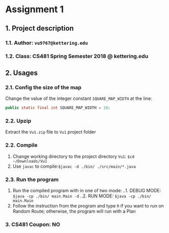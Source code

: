 # Assignment 1
## 1. Project description
###   1.1. Author: `vu9767@kettering.edu`
###   1.2. Class: CS481 Spring Semester 2018 @ kettering.edu
## 2. Usages
###   2.1. Config the size of the map
Change the value of the integer constant `SQUARE_MAP_WIDTH` at the line:
```java
public static final int SQUARE_MAP_WIDTH = 10;
```
###   2.2. Upzip
Extract the `Vu1.zip` file to `Vu1` project folder
###   2.2. Compile
  1. Change working directory to the project directory `Vu1`: `$cd ~/Downloads/Vu1`
  2. Use `javac` to compile:`$javac -d ./bin/ ./src/main/*.java`

###   2.3. Run the program
  1. Run the compiled program with in one of two mode:
  ..1. DEBUG MODE: `$java -cp ./bin/ main.Main -d`
  ..2. RUN MODE: `$java -cp ./bin/ main.Main`
  2. Follow the instruction from the program and type `R` if you want to run on Random Route; otherwise, the program will run with a Plan

### 3. CS481 Coupon: NO
